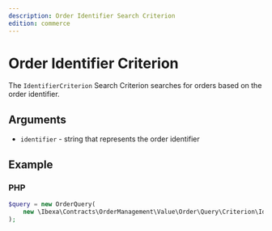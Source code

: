 ```yaml
---
description: Order Identifier Search Criterion
edition: commerce
---
```


# Order Identifier Criterion

The `IdentifierCriterion` Search Criterion searches for orders based on the order identifier.

## Arguments

- `identifier` - string that represents the order identifier

## Example

### PHP

``` php
$query = new OrderQuery(
    new \Ibexa\Contracts\OrderManagement\Value\Order\Query\Criterion\IdentifierCriterion('f7578972-e7f4-4cae-85dc-a7c74610204e')
);
```
